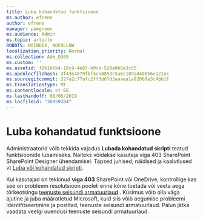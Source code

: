 ```yaml
---
title: Luba kohandatud funktsioone
ms.author: efrene
author: efrene
manager: pamgreen
ms.audience: Admin
ms.topic: article
ROBOTS: NOINDEX, NOFOLLOW
localization_priority: Normal
ms.collection: Adm_O365
ms.custom: ''
ms.assetid: f2b1b6b4-10c9-4e83-b9cb-529a0b8a3c55
ms.openlocfilehash: 3f43e4879fbf4ca4853c5a6c109ad48856ea21ec
ms.sourcegitcommit: 327a2c77afc2ff3d67d3aaaea1a92068a3c4bb1f
ms.translationtype: MT
ms.contentlocale: et-EE
ms.lasthandoff: 08/06/2019
ms.locfileid: "36059284"
---
```

# <a name="allow-custom-script-to-enable-features"></a>Luba kohandatud funktsioone

Administraatorid võib tekkida vajadus **Lubada kohandatud skripti** teatud funktsioonide lubamiseks. Näiteks võidakse kasutaja viga 403 SharePoint SharePoint Designer ühendamisel. Täpsed juhised, näidised ja kaalutlused vt [Luba või kohandatud skripti](https://docs.microsoft.com/sharepoint/allow-or-prevent-custom-script).

Kui kasutajad on tekkinud **viga 403** SharePoint või OneDrive, kontrollige kas see on probleem resolutsioon pooleli enne kõne toetada või veeta aega tõrkeotsingu [teenuste seisundi armatuurlaud](https://admin.microsoft.com/AdminPortal/Home#/servicehealth) . Küsimus võib olla väga ajutine ja juba määratletud Microsoft, kuid siis võib aegumise probleemi identifitseerimine ja postitad, teenuste seisundi armatuurlaud. Palun jätka vaadata veelgi uuendusi teenuste seisundi armatuurlaud.

